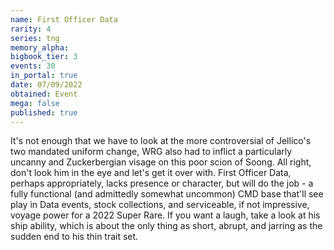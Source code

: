 ```yaml
---
name: First Officer Data
rarity: 4
series: tng
memory_alpha:
bigbook_tier: 3
events: 30
in_portal: true
date: 07/09/2022
obtained: Event
mega: false
published: true
---
```


It's not enough that we have to look at the more controversial of Jellico's two mandated uniform change, WRG also had to inflict a particularly uncanny and Zuckerbergian visage on this poor scion of Soong. All right, don't look him in the eye and let's get it over with. First Officer Data, perhaps appropriately, lacks presence or character, but will do the job - a fully functional (and admittedly somewhat uncommon) CMD base that'll see play in Data events, stock collections, and serviceable, if not impressive, voyage power for a 2022 Super Rare. If you want a laugh, take a look at his ship ability, which is about the only thing as short, abrupt, and jarring as the sudden end to his thin trait set.
